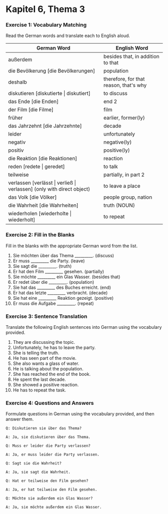 # Kapitel 6, Thema 3

### Exercise 1: Vocabulary Matching

Read the German words and translate each to English aloud.

| German Word                                                             | English Word                           |
| ----------------------------------------------------------------------- | -------------------------------------- |
| außerdem                                                                | besides that, in addition to that      |
| die Bevölkerung \[die Bevölkerungen]                                    | population                             |
| deshalb                                                                 | therefore, for that reason, that's why |
| diskutieren \[diskutierte \| diskutiert]                                | to discuss                             |
| das Ende \[die Enden]                                                   | end 2                                  |
| der Film \[die Filme]                                                   | film                                   |
| früher                                                                  | earlier, former(ly)                    |
| das Jahrzehnt \[die Jahrzehnte]                                         | decade                                 |
| leider                                                                  | unfortunately                          |
| negativ                                                                 | negative(ly)                           |
| positiv                                                                 | positive(ly)                           |
| die Reaktion \[die Reaktionen]                                          | reaction                               |
| reden \[redete \| geredet]                                              | to talk                                |
| teilweise                                                               | partially, in part 2                   |
| verlassen \[verlässt \| verließ \| verlassen] (only with direct object) | to leave a place                       |
| das Volk \[die Völker]                                                  | people group, nation                   |
| die Wahrheit \[die Wahrheiten]                                          | truth (NOUN)                           |
| wiederholen \[wiederholte \| wiederholt]                                | to repeat                              |

### Exercise 2: Fill in the Blanks

Fill in the blanks with the appropriate German word from the list.

1. Sie möchten über das Thema \_\_\_\_\_\_\_\_\_. (discuss)
2. Er muss \_\_\_\_\_\_\_\_\_ die Party. (leave)
3. Sie sagt die \_\_\_\_\_\_\_\_\_. (truth)
4. Er hat den Film \_\_\_\_\_\_\_\_\_ gesehen. (partially)
5. Sie möchte \_\_\_\_\_\_\_\_\_ ein Glas Wasser. (besides that)
6. Er redet über die \_\_\_\_\_\_\_\_\_. (population)
7. Sie hat das \_\_\_\_\_\_\_\_\_ des Buches erreicht. (end)
8. Er hat das letzte \_\_\_\_\_\_\_\_\_ verbracht. (decade)
9. Sie hat eine \_\_\_\_\_\_\_\_\_ Reaktion gezeigt. (positive)
10. Er muss die Aufgabe \_\_\_\_\_\_\_\_\_. (repeat)

### Exercise 3: Sentence Translation

Translate the following English sentences into German using the vocabulary provided.

1. They are discussing the topic.
2. Unfortunately, he has to leave the party.
3. She is telling the truth.
4. He has seen part of the movie.
5. She also wants a glass of water.
6. He is talking about the population.
7. She has reached the end of the book.
8. He spent the last decade.
9. She showed a positive reaction.
10. He has to repeat the task.

### Exercise 4: Questions and Answers

Formulate questions in German using the vocabulary provided, and then answer them.

`Q: Diskutieren sie über das Thema?`&#x20;

`A: Ja, sie diskutieren über das Thema.`

`Q: Muss er leider die Party verlassen?`&#x20;

`A: Ja, er muss leider die Party verlassen.`

`Q: Sagt sie die Wahrheit?`&#x20;

`A: Ja, sie sagt die Wahrheit.`

`Q: Hat er teilweise den Film gesehen?`&#x20;

`A: Ja, er hat teilweise den Film gesehen.`

`Q: Möchte sie außerdem ein Glas Wasser?`&#x20;

`A: Ja, sie möchte außerdem ein Glas Wasser.`
